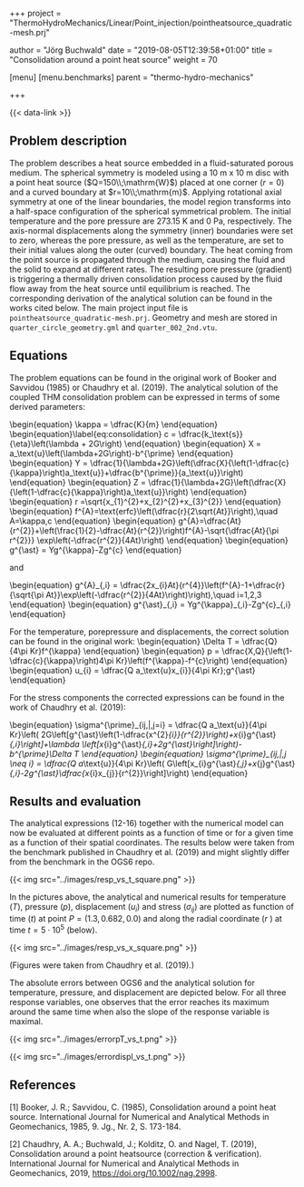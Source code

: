 +++
project = "ThermoHydroMechanics/Linear/Point_injection/pointheatsource_quadratic-mesh.prj"

author = "Jörg Buchwald"
date = "2019-08-05T12:39:58+01:00"
title = "Consolidation around a point heat source"
weight = 70

[menu]
  [menu.benchmarks]
    parent = "thermo-hydro-mechanics"

+++

{{< data-link >}}

## Problem description

The problem describes a heat source embedded in a fluid-saturated porous medium.
The spherical symmetry is modeled using a 10 m x 10 m disc with a point heat source ($Q=150\\;\mathrm{W}$) placed at one corner ($r=0$) and a curved boundary at $r=10\\;\mathrm{m}$. Applying rotational axial symmetry at one of the linear boundaries, the model region transforms into a half-space configuration of the spherical symmetrical problem.
The initial temperature and the pore pressure are 273.15 K and 0 Pa, respectively.
The axis-normal displacements along the symmetry (inner) boundaries were set to zero, whereas the pore pressure, as well as the temperature, are set to their initial values along the outer (curved) boundary.
The heat coming from the point source is propagated through the medium, causing the fluid and the solid to expand at different rates.
The resulting pore pressure (gradient) is triggering a thermally driven consolidation process caused by the fluid flow away from the heat source until equilibrium is reached.
The corresponding derivation of the analytical solution can be found in the works cited below.
The main project input file is `pointheatsource_quadratic-mesh.prj`. Geometry and mesh are stored in `quarter_circle_geometry.gml` and `quarter_002_2nd.vtu`.

## Equations

The problem equations can be found in the original work of Booker and Savvidou (1985) or Chaudhry et al. (2019).
The analytical solution of the coupled THM consolidation problem can be expressed in terms of some derived parameters:

\begin{equation}
    \kappa = \dfrac{K}{m}
\end{equation}
\begin{equation}\label{eq:consolidation}
    c = \dfrac{k_\text{s}}{\eta}\left(\lambda + 2G\right)
\end{equation}
\begin{equation}
    X = a_\text{u}\left(\lambda+2G\right)-b^{\prime}
\end{equation}
\begin{equation}
    Y = \dfrac{1}{\lambda+2G}\left(\dfrac{X}{\left(1-\dfrac{c}{\kappa}\right)a_\text{u}}+\dfrac{b^{\prime}}{a_\text{u}}\right)
\end{equation}
\begin{equation}
    Z = \dfrac{1}{\lambda+2G}\left(\dfrac{X}{\left(1-\dfrac{c}{\kappa}\right)a_\text{u}}\right)
\end{equation}
\begin{equation}
    r =\sqrt{x_{1}^{2}+x_{2}^{2}+x_{3}^{2}}
\end{equation}
\begin{equation}
    f^{A}=\text{erfc}\left(\dfrac{r}{2\sqrt{At}}\right),\quad A=\kappa,c
\end{equation}
\begin{equation}
    g^{A}=\dfrac{At}{r^{2}}+\left(\frac{1}{2}-\dfrac{At}{r^{2}}\right)f^{A}-\sqrt{\dfrac{At}{\pi r^{2}}} \exp\left(-\dfrac{r^{2}}{4At}\right)
\end{equation}
\begin{equation}
    g^{\ast} = Yg^{\kappa}-Zg^{c}
\end{equation}

and

\begin{equation}
    g^{A}\_{,i} = \dfrac{2x_{i}At}{r^{4}}\left(f^{A}-1+\dfrac{r}{\sqrt{\pi At}}\exp\left(-\dfrac{r^{2}}{4At}\right)\right),\quad i=1,2,3
\end{equation}
\begin{equation}
    g^{\ast}\_{,i} = Yg^{\kappa}\_{,i}-Zg^{c}_{,i}
\end{equation}

For the temperature, porepressure and displacements, the correct solution can be found in the original work:
\begin{equation}
    \Delta T = \dfrac{Q}{4\pi Kr}f^{\kappa}
\end{equation}
\begin{equation}
    p = \dfrac{X\,Q}{\left(1-\dfrac{c}{\kappa}\right)4\pi Kr}\left(f^{\kappa}-f^{c}\right)
\end{equation}
\begin{equation}
    u_{i} = \dfrac{Q a_\text{u}x_{i}}{4\pi Kr}\;g^{\ast}
\end{equation}

For the stress components the corrected expressions can be found in the work of Chaudhry et al. (2019):

\begin{equation}
    \sigma^{\prime}\_{ij\,|\,j=i} = \dfrac{Q a_\text{u}}{4\pi Kr}\left( 2G\left[g^{\ast}\left(1-\dfrac{x^{2}_{i}}{r^{2}}\right)+x_{i}g^{\ast}_{,i}\right]+\lambda \left[x_{i}g^{\ast}_{,i}+2g^{\ast}\right]\right)-b^{\prime}\Delta T
\end{equation}
\begin{equation}
    \sigma^{\prime}\_{ij\,|\,j \neq i} = \dfrac{Q a_\text{u}}{4\pi Kr}\left( G\left[x_{i}g^{\ast}_{,j}+x_{j}g^{\ast}_{,i}-2g^{\ast}\dfrac{x_{i}x_{j}}{r^{2}}\right]\right)
\end{equation}

## Results and evaluation

The analytical expressions (12-16) together with the numerical model can now be evaluated at different points as a function of time or for a given time as a function of their spatial coordinates.
The results below were taken from the benchmark published in Chaudhry et al. (2019) and might slightly differ from the benchmark in the OGS6 repo.

{{< img src="../images/resp_vs_t_square.png" >}}

In the pictures above, the analytical and numerical results for temperature ($T$), pressure ($p$), displacement ($u_i$) and stress ($\sigma_{ij}$) are plotted as function of time ($t$) at point $P=(1.3,0.682,0.0)$ and along the radial coordinate ($r$ ) at time $t=5\cdot 10^5$ (below).

{{< img src="../images/resp_vs_x_square.png" >}}

(Figures were taken from Chaudhry et al. (2019).)

The absolute errors between OGS6 and the analytical solution for temperature, pressure, and displacement are depicted below. For all three response variables, one observes that the error reaches its maximum around the same time when also the slope of the response variable is maximal.

{{< img src="../images/errorpT_vs_t.png" >}}

{{< img src="../images/errordispl_vs_t.png" >}}

## References

[1] Booker, J. R.; Savvidou, C. (1985), Consolidation around a point heat source. International Journal for Numerical and Analytical Methods in Geomechanics, 1985, 9. Jg., Nr. 2, S. 173-184.

[2] Chaudhry, A. A.; Buchwald, J.; Kolditz, O. and Nagel, T. (2019), Consolidation around a point heatsource (correction & verification). International Journal for Numerical and Analytical Methods in Geomechanics, 2019, <https://doi.org/10.1002/nag.2998>.
